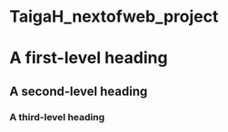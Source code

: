 # TaigaH_nextofweb_project

# A first-level heading
## A second-level heading
### A third-level heading